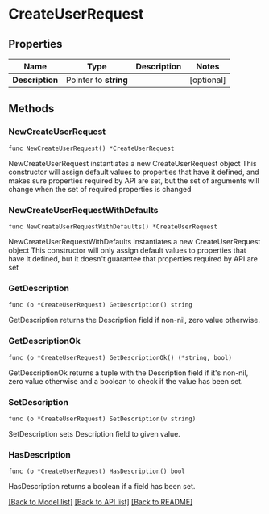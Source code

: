 # CreateUserRequest

## Properties

Name | Type | Description | Notes
------------ | ------------- | ------------- | -------------
**Description** | Pointer to **string** |  | [optional] 

## Methods

### NewCreateUserRequest

`func NewCreateUserRequest() *CreateUserRequest`

NewCreateUserRequest instantiates a new CreateUserRequest object
This constructor will assign default values to properties that have it defined,
and makes sure properties required by API are set, but the set of arguments
will change when the set of required properties is changed

### NewCreateUserRequestWithDefaults

`func NewCreateUserRequestWithDefaults() *CreateUserRequest`

NewCreateUserRequestWithDefaults instantiates a new CreateUserRequest object
This constructor will only assign default values to properties that have it defined,
but it doesn't guarantee that properties required by API are set

### GetDescription

`func (o *CreateUserRequest) GetDescription() string`

GetDescription returns the Description field if non-nil, zero value otherwise.

### GetDescriptionOk

`func (o *CreateUserRequest) GetDescriptionOk() (*string, bool)`

GetDescriptionOk returns a tuple with the Description field if it's non-nil, zero value otherwise
and a boolean to check if the value has been set.

### SetDescription

`func (o *CreateUserRequest) SetDescription(v string)`

SetDescription sets Description field to given value.

### HasDescription

`func (o *CreateUserRequest) HasDescription() bool`

HasDescription returns a boolean if a field has been set.


[[Back to Model list]](../README.md#documentation-for-models) [[Back to API list]](../README.md#documentation-for-api-endpoints) [[Back to README]](../README.md)



